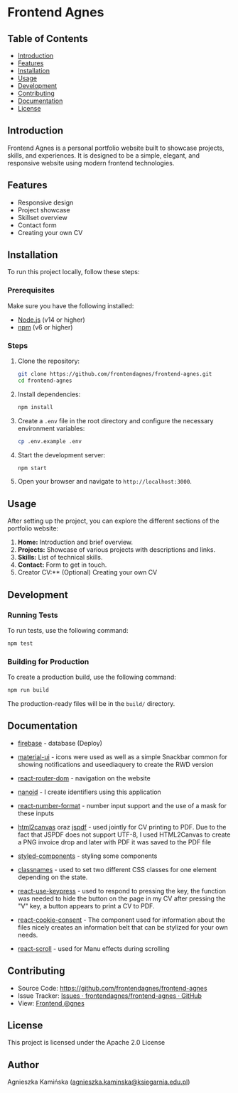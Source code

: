 # Frontend Agnes

## Table of Contents

- [Introduction](#introduction)
- [Features](#features)
- [Installation](#installation)
- [Usage](#usage)
- [Development](#development)
- [Contributing](#contributing)
- [Documentation](#documentation)
- [License](#license)

## Introduction

Frontend Agnes is a personal portfolio website built to showcase projects, skills, and experiences. It is designed to be a simple, elegant, and responsive website using modern frontend technologies.

## Features

- Responsive design
- Project showcase
- Skillset overview
- Contact form
- Creating your own CV

## Installation

To run this project locally, follow these steps:

### Prerequisites

Make sure you have the following installed:

- [Node.js](https://nodejs.org/) (v14 or higher)
- [npm](https://www.npmjs.com/) (v6 or higher)

### Steps

1. Clone the repository:
   
   ```sh
   git clone https://github.com/frontendagnes/frontend-agnes.git
   cd frontend-agnes
   ```

2. Install dependencies:
   
   ```sh
   npm install
   ```

3. Create a `.env` file in the root directory and configure the necessary environment variables:
   
   ```sh
   cp .env.example .env
   ```

4. Start the development server:
   
   ```sh
   npm start
   ```

5. Open your browser and navigate to `http://localhost:3000`.

## Usage

After setting up the project, you can explore the different sections of the portfolio website:

1. **Home:** Introduction and brief overview.
2. **Projects:** Showcase of various projects with descriptions and links.
3. **Skills:** List of technical skills.
4. **Contact:** Form to get in touch.
5. Creator CV:** (Optional) Creating your own CV 

## Development

### Running Tests

To run tests, use the following command:

```sh
npm test
```

### Building for Production

To create a production build, use the following command:

```sh
npm run build
```

The production-ready files will be in the `build/` directory.

## Documentation

- [firebase](https://www.npmjs.com/package/firebase) - database (Deploy)

- [material-ui](https://material-ui.com/) - icons were used as well as a simple Snackbar common for showing notifications and useediaquery to create the RWD version

- [react-router-dom](https://reactrouter.com/web/guides/quick-start) - navigation on the website

- [nanoid](https://www.npmjs.com/package/nanoid) - I create identifiers using this application

- [react-number-format](https://www.npmjs.com/package/react-number-format) - number input support and the use of a mask for these inputs

- [html2canvas](https://www.npmjs.com/package/html2canvas) oraz [jspdf](https://www.npmjs.com/package/jspdf) - used jointly for CV printing to PDF. Due to the fact that JSPDF does not support UTF-8, I used HTML2Canvas to create a PNG invoice drop and later with PDF it was saved to the PDF file

- [styled-components](https://styled-components.com/) - styling some components

- [classnames](https://github.com/JedWatson/classnames) - used to set two different CSS classes for one element depending on the state.

- [react-use-keypress](https://www.npmjs.com/package/react-use-keypress) - used to respond to pressing the key, the function was needed to hide the button on the page in my CV after pressing the "V" key, a button appears to print a CV to PDF.

- [react-cookie-consent](https://www.npmjs.com/package/react-cookie-consent) - The component used for information about the files nicely creates an information belt that can be stylized for your own needs.

- [react-scroll](https://www.npmjs.com/package/react-scroll) - used for Manu effects during scrolling

## Contributing

- Source Code: https://github.com/frontendagnes/frontend-agnes
- Issue Tracker: [Issues · frontendagnes/frontend-agnes · GitHub](https://github.com/frontendagnes/frontend-agnes/issues)
- View: [Frontend @gnes](https://frontend-agnes.pl)

## License

This project is licensed under the Apache 2.0 License

## Author

Agnieszka Kamińska ([agnieszka.kaminska@ksiegarnia.edu.pl](mailto:agnieszka.kaminska@ksiegarnia.edu.pl))
